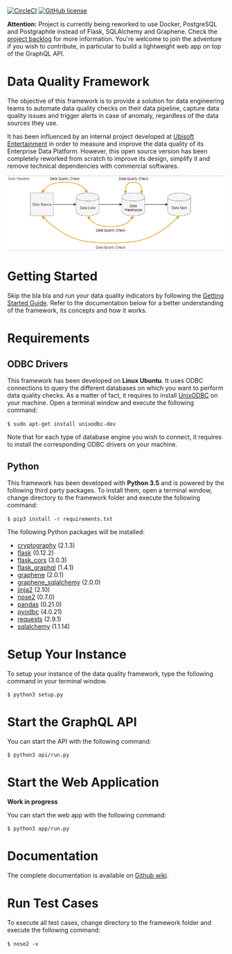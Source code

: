 [![CircleCI](https://img.shields.io/circleci/project/github/RedSparr0w/node-csgo-parser.svg?style=flat-square)](https://github.com/alexisrolland/data-quality)
[![GitHub license](https://img.shields.io/github/license/alexisrolland/data-quality.svg?style=flat-square)](https://github.com/alexisrolland/data-quality/blob/master/LICENSE)

**Attention:** Project is currently being reworked to use Docker, PostgreSQL and Postgraphile instead of Flask, SQLAlchemy and Graphene. Check the [project backlog](https://github.com/alexisrolland/data-quality/projects/1) for more information. You're welcome to join the adventure if you wish to contribute, in particular to build a lightweight web app on top of the GraphQL API.

# Data Quality Framework
The objective of this framework is to provide a solution for data engineering teams to automate data quality checks on their data pipeline, capture data quality issues and trigger alerts in case of anomaly, regardless of the data sources they use.

It has been influenced by an internal project developed at [Ubisoft Entertainment](https://www.ubisoft.com) in order to measure and improve the data quality of its Enterprise Data Platform. However, this open source version has been completely reworked from scratch to improve its design, simplify it and remove technical dependencies with commercial softwares.

![Data pipeline](/doc/data_pipeline.png)

# Getting Started
Skip the bla bla and run your data quality indicators by following the [Getting Started Guide](https://github.com/alexisrolland/data-quality/wiki/Getting-Started). Refer to the documentation below for a better understanding of the framework, its concepts and how it works.

# Requirements
## ODBC Drivers
This framework has been developed on **Linux Ubuntu**. It uses ODBC connections to query the different databases on which you want to perform data quality checks. As a matter of fact, it requires to install [UnixODBC](http://www.unixodbc.org/) on your machine. Open a terminal window and execute the following command:

`$ sudo apt-get install unixodbc-dev`

Note that for each type of database engine you wish to connect, it requires to install the corresponding ODBC drivers on your machine.

## Python
This framework has been developed with **Python 3.5** and is powered by the following third party packages. To install them, open a terminal window, change directory to the framework folder and execute the following command:

`$ pip3 install -r requirements.txt`

The following Python packages will be installed:
* [cryptography](https://cryptography.io) (2.1.3)
* [flask](http://flask.pocoo.org) (0.12.2)
* [flask_cors](http://flask-cors.readthedocs.io) (3.0.3)
* [flask_graphql](https://pypi.python.org/pypi/Flask-GraphQL) (1.4.1)
* [graphene](http://graphene-python.org/) (2.0.1)
* [graphene_sqlalchemy](https://pypi.python.org/pypi/graphene-sqlalchemy/2.0.0) (2.0.0)
* [jinja2](https://pypi.python.org/pypi/Jinja2) (2.10)
* [nose2](http://nose2.readthedocs.io) (0.7.0)
* [pandas](http://pandas.pydata.org) (0.21.0)
* [pyodbc](https://github.com/mkleehammer/pyodbc) (4.0.21)
* [requests](http://docs.python-requests.org) (2.9.1)
* [sqlalchemy](https://www.sqlalchemy.org) (1.1.14)

# Setup Your Instance
To setup your instance of the data quality framework, type the following command in your terminal window.

```shellsession
$ python3 setup.py
```

# Start the GraphQL API
You can start the API with the following command:

```shellsession
$ python3 api/run.py
```

# Start the Web Application
**Work in progress**

You can start the web app with the following command:

```shellsession
$ python3 app/run.py
```

# Documentation
The complete documentation is available on [Github wiki](https://github.com/alexisrolland/data-quality/wiki).

# Run Test Cases
To execute all test cases, change directory to the framework folder and execute the following command:

`$ nose2 -v`
